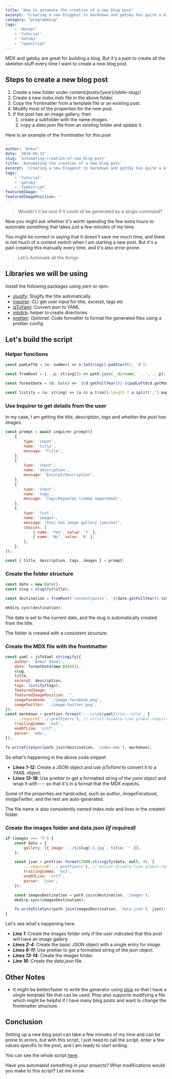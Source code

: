 ```yaml
---
title: 'How to automate the creation of a new blog post'
excerpt: 'Creating a new blogpost in markdown and gatsby has quite a bit of boilerplate. Let us see how to automate it.'
category: "programming"
tags:
    - 'devops'
    - 'tutorial'
    - 'Gatsby'
    - 'typescript'
---
```


MDX and gatsby are great for building a blog. But it's a pain to create all the skeleton stuff every time I want to create a new blog post.

## Steps to create a new blog post

1. Create a new folder under _content/posts/{year}/{date-slug}/_
1. Create a new _index.mdx_ file in the above folder.
1. Copy the frontmatter from a template file or an existing post.
1. Modify most of the properties for the new post.
1. If the post has an image gallery, then
    1. create a subfolder with the name _images_.
    1. copy a _data.json_ file from an existing folder and update it.

Here is an example of the frontmatter for this post

```yaml
---
author: 'Ankur'
date: '2019-09-12'
slug: 'automating-creation-of-new-blog-post'
title: 'Automating the creation of a new blog post'
excerpt: 'Creating a new blogpost in markdown and gatsby has quite a bit of skeleton stuff. Lets see how to automate it.'
tags:
    - 'tutorial'
    - 'gatsby'
    - 'typescript'
featuredImage: ''
featuredImagePosition: ''
---
```

> Wouldn't it be nice if it could all be generated by a single command?

Now you might ask whether it's worth spending the few extra hours to automate something that takes just a few minutes of my time.

You might be correct in saying that it doesn't save me much time, and there is not much of a context switch when I am starting a new post. But it's a pain creating this manually every time, and it's also error-prone.

> Let's Automate all the things

## Libraries we will be using

Install the following packages using _yarn_ or _npm_.

-   [slugify](https://github.com/sindresorhus/slugify): Slugify the title automatically
-   [inquirer](http://npm.im/inquirer): CLI get user input for title, excerpt, tags etc
-   [jsToYaml](https://github.com/alexcrist/json-to-pretty-yaml): Convert json to YAML
-   [mkdirp](https://github.com/substack/node-mkdirp): helper to create directories
-   [prettier](https://github.com/prettier/prettier): _Optional_. Code formatter to format the generated files using a prettier config.

## Let's build the script

### Helper functions

```javascript
const padLeft0 = (n: number) => n.toString().padStart(2, '0');

const fromRoot = (...p: string[]) => path.join(__dirname, '..', ...p);

const formatDate = (d: Date) => `${d.getFullYear()}-${padLeft0(d.getMonth() + 1)}-${padLeft0(d.getDate())}`;

const listify = (a: string) => (a && a.trim().length ? a.split(',').map((s) => s.trim()) : '');
```

### Use Inquirer to get details from the user

In my case, I am getting the _title_, _description_, _tags_ and _whether the post has images_.

```javascript
const prompt = await inquirer.prompt([
    {
        type: 'input',
        name: 'title',
        message: 'Title',
    },
    {
        type: 'input',
        name: 'description',
        message: 'Excerpt/Description',
    },
    {
        type: 'input',
        name: 'tags',
        message: 'Tags/Keywords (comma separated)',
    },
    {
        type: 'list',
        name: 'images',
        message: 'Post has image gallery (yes/no)',
        choices: [
            { name: 'Yes', value: 'Y' },
            { name: 'No', value: 'N' },
        ],
    },
]);

const { title, description, tags, images } = prompt;
```

### Create the folder structure

```javascript
const date = new Date();
const slug = slugify(title);

const destination = fromRoot('content/posts', `${date.getFullYear().toString()}`, `${formatDate(date)}-${slug}`);

mkdirp.sync(destination);
```

The date is set to the current date, and the slug is automatically created from the title.

The folder is created with a consistent structure.

### Create the MDX file with the frontmatter

```javascript
const yaml = jsToYaml.stringify({
    author: 'Ankur Sheel',
    date: formatDate(new Date()),
    slug,
    title,
    excerpt: description,
    tags: listify(tags),
    featuredImage: '',
    featuredImagePosition: '',
    imageFacebook: './image-facebook.png',
    imageTwitter: './image-twitter.png',
});
const markdown = prettier.format(`---\r\n${yaml}\r\n---\r\n`, {
    ...require('../.prettierrc'), // eslint-disable-line global-require
    trailingComma: 'es5',
    endOfLine: 'crlf',
    parser: 'mdx',
});

fs.writeFileSync(path.join(destination, 'index.mdx'), markdown);
```

So what's happening in the above code snippet

-   **_Lines 1-12_**: Create a JSON object and use _jsToYaml_ to convert it to a _YAML_ object.
-   **_Lines 13-18_**: Use prettier to get a formatted string of the _yaml_ object and wrap it with _---_ so that it's in a format that the MDX expects.

Some of the properties are hardcoded, such as _author_, _imageFacebook_, _imageTwitter_, and the rest are auto-generated.

The file name is also consistently named _index.mdx_ and lives in the created folder.

### Create the images folder and data.json _(if required)_

```javascript
if (images === 'Y') {
    const data = {
        gallery: [{ image: `./${slug}-1.jpg`, title: '' }],
    };

    const json = prettier.format(JSON.stringify(data, null, 4), {
        ...require('../.prettierrc'), // eslint-disable-line global-require
        trailingComma: 'es5',
        endOfLine: 'crlf',
        parser: 'json',
    });

    const imagesDestination = path.join(destination, 'images');
    mkdirp.sync(imagesDestination);

    fs.writeFileSync(path.join(imagesDestination, 'data.json'), json);
}
```

Let's see what's happening here.

-   **_Line 1_**: Create the images folder only if the user indicated that this post will have an image gallery.
-   **_Lines 2-4_**: Create the basic JSON object with a single entry for _image_.
-   **_Lines 6-11_**: Use prettier to get a formatted string of the _json_ object.
-   **_Lines 13-14_**: Create the images folder.
-   **_Line 16_**: Create the _data.json_ file.

## Other Notes

-   It might be better/faster to write the generator using [plop](https://github.com/amwmedia/plop) so that I have a single template file that can be used. Plop also supports modifying a file which might be helpful if I have many blog posts and want to change the frontmatter structure.

## Conclusion

Setting up a new blog post can take a few minutes of my time and can be prone to errors, but with this script, I just need to call the script, enter a few values specific to the post, and I am ready to start writing.

You can see the whole script [here](https://github.com/AnkurSheel/ankursheel_website/blob/master/scripts/createNewBlogpost.ts).

Have you automated something in your projects? What modifications would you make to this script? Let me know.
